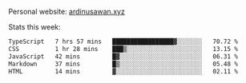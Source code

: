 Personal website: [ardinusawan.xyz](https://ardinusawan.xyz)

Stats this week:
<!--START_SECTION:waka-->

```txt
TypeScript   7 hrs 57 mins   █████████████████▓░░░░░░░   70.72 %
CSS          1 hr 28 mins    ███▒░░░░░░░░░░░░░░░░░░░░░   13.15 %
JavaScript   42 mins         █▓░░░░░░░░░░░░░░░░░░░░░░░   06.31 %
Markdown     37 mins         █▒░░░░░░░░░░░░░░░░░░░░░░░   05.48 %
HTML         14 mins         ▓░░░░░░░░░░░░░░░░░░░░░░░░   02.11 %
```

<!--END_SECTION:waka-->
